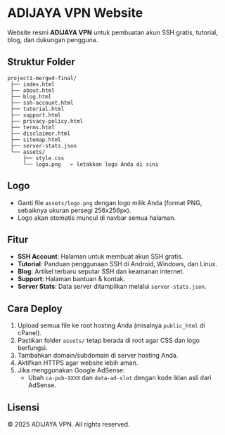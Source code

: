 # ADIJAYA VPN Website

Website resmi **ADIJAYA VPN** untuk pembuatan akun SSH gratis, tutorial, blog, dan dukungan pengguna.

## Struktur Folder

```
project1-merged-final/
 ├── index.html
 ├── about.html
 ├── blog.html
 ├── ssh-account.html
 ├── tutorial.html
 ├── support.html
 ├── privacy-policy.html
 ├── terms.html
 ├── disclaimer.html
 ├── sitemap.html
 ├── server-stats.json
 └── assets/
     ├── style.css
     └── logo.png   ← letakkan logo Anda di sini
```

## Logo

- Ganti file `assets/logo.png` dengan logo milik Anda (format PNG, sebaiknya ukuran persegi 256x256px).  
- Logo akan otomatis muncul di navbar semua halaman.

## Fitur

- **SSH Account**: Halaman untuk membuat akun SSH gratis.
- **Tutorial**: Panduan penggunaan SSH di Android, Windows, dan Linux.
- **Blog**: Artikel terbaru seputar SSH dan keamanan internet.
- **Support**: Halaman bantuan & kontak.
- **Server Stats**: Data server ditampilkan melalui `server-stats.json`.

## Cara Deploy

1. Upload semua file ke root hosting Anda (misalnya `public_html` di cPanel).
2. Pastikan folder `assets/` tetap berada di root agar CSS dan logo berfungsi.
3. Tambahkan domain/subdomain di server hosting Anda.
4. Aktifkan HTTPS agar website lebih aman.
5. Jika menggunakan Google AdSense:
   - Ubah `ca-pub-XXXX` dan `data-ad-slot` dengan kode iklan asli dari AdSense.

## Lisensi

© 2025 ADIJAYA VPN. All rights reserved.
